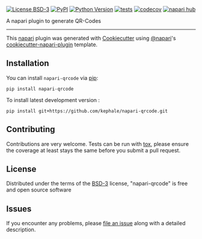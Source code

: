
[![License BSD-3](https://img.shields.io/pypi/l/napari-qrcode.svg?color=green)](https://github.com/kephale/napari-qrcode/raw/main/LICENSE)
[![PyPI](https://img.shields.io/pypi/v/napari-qrcode.svg?color=green)](https://pypi.org/project/napari-qrcode)
[![Python Version](https://img.shields.io/pypi/pyversions/napari-qrcode.svg?color=green)](https://python.org)
[![tests](https://github.com/kephale/napari-qrcode/workflows/tests/badge.svg)](https://github.com/kephale/napari-qrcode/actions)
[![codecov](https://codecov.io/gh/kephale/napari-qrcode/branch/main/graph/badge.svg)](https://codecov.io/gh/kephale/napari-qrcode)
[![napari hub](https://img.shields.io/endpoint?url=https://api.napari-hub.org/shields/napari-qrcode)](https://napari-hub.org/plugins/napari-qrcode)

A napari plugin to generate QR-Codes

----------------------------------

This [napari] plugin was generated with [Cookiecutter] using [@napari]'s [cookiecutter-napari-plugin] template.

<!--
Don't miss the full getting started guide to set up your new package:
https://github.com/napari/cookiecutter-napari-plugin#getting-started

and review the napari docs for plugin developers:
https://napari.org/stable/plugins/index.html
-->

## Installation

You can install `napari-qrcode` via [pip]:

    pip install napari-qrcode



To install latest development version :

    pip install git+https://github.com/kephale/napari-qrcode.git


## Contributing

Contributions are very welcome. Tests can be run with [tox], please ensure
the coverage at least stays the same before you submit a pull request.

## License

Distributed under the terms of the [BSD-3] license,
"napari-qrcode" is free and open source software

## Issues

If you encounter any problems, please [file an issue] along with a detailed description.

[napari]: https://github.com/napari/napari
[Cookiecutter]: https://github.com/audreyr/cookiecutter
[@napari]: https://github.com/napari
[MIT]: http://opensource.org/licenses/MIT
[BSD-3]: http://opensource.org/licenses/BSD-3-Clause
[GNU GPL v3.0]: http://www.gnu.org/licenses/gpl-3.0.txt
[GNU LGPL v3.0]: http://www.gnu.org/licenses/lgpl-3.0.txt
[Apache Software License 2.0]: http://www.apache.org/licenses/LICENSE-2.0
[Mozilla Public License 2.0]: https://www.mozilla.org/media/MPL/2.0/index.txt
[cookiecutter-napari-plugin]: https://github.com/napari/cookiecutter-napari-plugin

[file an issue]: https://github.com/kephale/napari-qrcode/issues

[napari]: https://github.com/napari/napari
[tox]: https://tox.readthedocs.io/en/latest/
[pip]: https://pypi.org/project/pip/
[PyPI]: https://pypi.org/
